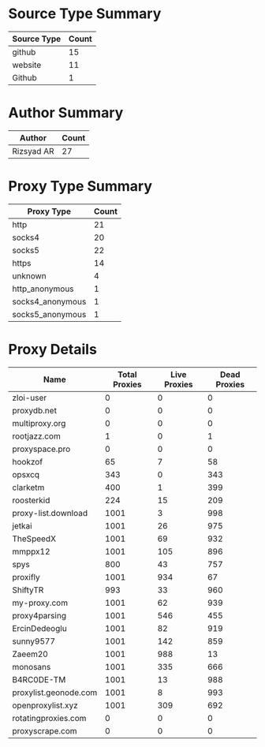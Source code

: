 # Source Type Summary

| Source Type | Count |
|-------------|-------|
| github | 15 |
| website | 11 |
| Github | 1 |


# Author Summary

| Author | Count |
|--------|-------|
| Rizsyad AR | 27 |


# Proxy Type Summary

| Proxy Type | Count |
|------------|-------|
| http | 21 |
| socks4 | 20 |
| socks5 | 22 |
| https | 14 |
| unknown | 4 |
| http_anonymous | 1 |
| socks4_anonymous | 1 |
| socks5_anonymous | 1 |


# Proxy Details

| Name | Total Proxies | Live Proxies | Dead Proxies |
|------|---------------|--------------|---------------|
| zloi-user | 0 | 0 | 0 |
| proxydb.net | 0 | 0 | 0 |
| multiproxy.org | 0 | 0 | 0 |
| rootjazz.com | 1 | 0 | 1 |
| proxyspace.pro | 0 | 0 | 0 |
| hookzof | 65 | 7 | 58 |
| opsxcq | 343 | 0 | 343 |
| clarketm | 400 | 1 | 399 |
| roosterkid | 224 | 15 | 209 |
| proxy-list.download | 1001 | 3 | 998 |
| jetkai | 1001 | 26 | 975 |
| TheSpeedX | 1001 | 69 | 932 |
| mmppx12 | 1001 | 105 | 896 |
| spys | 800 | 43 | 757 |
| proxifly | 1001 | 934 | 67 |
| ShiftyTR | 993 | 33 | 960 |
| my-proxy.com | 1001 | 62 | 939 |
| proxy4parsing | 1001 | 546 | 455 |
| ErcinDedeoglu | 1001 | 82 | 919 |
| sunny9577 | 1001 | 142 | 859 |
| Zaeem20 | 1001 | 988 | 13 |
| monosans | 1001 | 335 | 666 |
| B4RC0DE-TM | 1001 | 13 | 988 |
| proxylist.geonode.com | 1001 | 8 | 993 |
| openproxylist.xyz | 1001 | 309 | 692 |
| rotatingproxies.com | 0 | 0 | 0 |
| proxyscrape.com | 0 | 0 | 0 |
